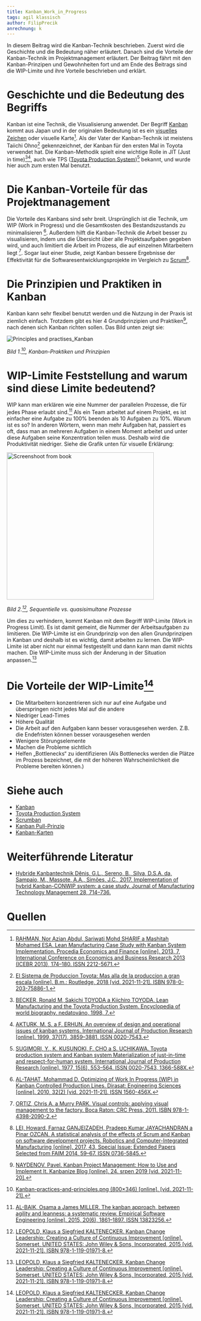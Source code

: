 ```yaml
---
title: Kanban_Work_in_Progress
tags: agil klassisch
author: FilipPrecik
anrechnung: k
---
```


In diesem Beitrag wird die Kanban-Technik beschrieben. Zuerst wird die Geschichte und die Bedeutung näher erläutert. Danach sind die Vorteile der Kanban-Technik im Projektmanagement erläutert. Der Beitrag fährt mit den Kanban-Prinzipen und Gewohnheiten fort und am Ende des Beitrags sind die WIP-Limite und ihre Vorteile beschrieben und erklärt.

# Geschichte und die Bedeutung des Begriffs

Kanban ist eine Technik, die Visualisierung anwendet. Der Begriff [Kanban](Kanban.md) kommt aus Japan und in der originalen Bedeutung ist es ein [visuelles Zeichen](Kanban_Karten.md) oder visuelle Karte[^4]. Als der Vater der 
Kanban-Technik ist meistens Taiichi Ohno[^1] gekennzeichnet, der Kanban für den ersten Mal in Toyota verwendet hat. Die Kanban-Methodik spielt eine wichtige Rolle in JIT (Just in time)[^2][^3], auch wie TPS ([Toyota Production System](Toyota_Produktionssystem.md))[^5] bekannt, und wurde hier auch zum ersten Mal benutzt.

# Die Kanban-Vorteile für das Projektmanagement

Die Vorteile des Kanbans sind sehr breit. Ursprünglich ist die Technik, um WIP (Work in Progress) und die Gesamtkosten des Bestandszustands zu minimalisieren [^6]. Außerdem hilft die Kanban-Technik die Arbeit besser zu visualisieren, indem uns die Übersicht über alle Projektsaufgaben gegeben wird, und auch limitiert die Arbeit im Prozess, die auf einzelnen Mitarbeitern liegt [^7]. Sogar laut einer Studie, zeigt Kanban bessere Ergebnisse der Effektivität für die Softwaresentwicklungsprojekte im Vergleich zu [Scrum](SCRUM.md)[^8].

# Die Prinzipien und Praktiken in Kanban

Kanban kann sehr flexibel benutzt werden und die Nutzung in der Praxis ist ziemlich einfach. Trotzdem gibt es hier 4 Grundprinzipien und Praktiken[^9], nach denen sich Kanban richten sollen. Das Bild unten zeigt sie:

![Principles and practises_Kanban](https://user-images.githubusercontent.com/93159758/142882383-041e68f1-48de-46d3-9a21-58d63cc31723.png)

*Bild 1.[^10], Kanban-Praktiken und Prinzipien*

# WIP-Limite Feststellung and warum sind diese Limite bedeutend?

WIP kann man erklären wie eine Nummer der parallelen Prozesse, die für jedes Phase erlaubt sind.[^11] Als ein Team arbeitet auf einem Projekt, es ist einfacher eine Aufgabe zu 100% beenden als 10 Aufgaben zu 10%. Warum ist es so? In anderen Wörtern, wenn man mehr Aufgaben hat, passiert es oft, dass man an mehreren Aufgaben in einem Moment arbeitet und unter diese Aufgaben seine Konzentration teilen muss. Deshalb wird die Produktivität niedriger. Siehe die Grafik unten für visuelle Erklärung:

<img width="394" alt="Screenshoot from book" src="https://user-images.githubusercontent.com/93159758/142884959-6e9950f7-f468-45c7-a65f-270849b4b4ac.png">

*Bild 2.[^12], Sequentielle vs. quasisimultane Prozesse*

Um dies zu verhindern, kommt Kanban mit dem Begriff WIP-Limite (Work in Progress Limit). Es ist damit gemeint, die Nummer der Arbeitsaufgaben zu limitieren. Die 
WIP-Limite ist ein Grundprinzip von den allen Grundprinzipen in Kanban und deshalb ist es wichtig, damit arbeiten zu lernen. Die WIP-Limite ist aber nicht nur einmal festgestellt und dann kann man damit nichts machen. Die WIP-Limite muss sich der Änderung in der Situation anpassen.[^12]

# Die Vorteile der WIP-Limite[^12]

* Die Mitarbeitern konzentrieren sich nur auf eine Aufgabe und überspringen nicht jedes Mal auf die andere
* Niedriger Lead-Times
* Höhere Qualität
* Die Arbeit auf den Aufgaben kann besser vorausgesehen werden. Z.B. die Endefristen können besser vorausgesehen werden
* Wenigere Störungselemente
* Machen die Probleme sichtlich
* Helfen „Bottlenecks“ zu identifizieren (Als Bottlenecks werden die Plätze im Prozess bezeichnet, die mit der höheren Wahrscheinlichkeit die Probleme bereiten können.)

# Siehe auch

* [Kanban](Kanban.md)
* [Toyota Production System](Toyota_Produktionssystem.md)
* [Scrumban](SCRUMBAN.md)
* [Kanban Pull-Prinzip](Kanban_Pull_Prinzip.md)
* [Kanban-Karten](Kanban_Karten.md)

# Weiterführende Literatur

* [Hybride Kanbantechnik Dênis, G.L., Sereno, B., Silva, D.S.A. da, Sampaio, M., Massote, A.A., Simões, J.C., 2017. Implementation of hybrid Kanban-CONWIP system: a case study. Journal of Manufacturing Technology Management 28, 714–736.](http://dx.doi.org/10.1108/JMTM-03-2016-0043)

# Quellen

[^1]: [El Sistema de Produccion Toyota: Mas alla de la produccion a gran escala [online]. B.m.: Routledge, 2018 [vid. 2021-11-21]. ISBN 978-0-203-75886-1.](https://www-taylorfrancis-com.zdroje.vse.cz/books/mono/10.1201/9780203758861/el-sistema-de-producci%C3%B3n-toyota-taiichi-ohno)

[^2]:	[BECKER, Ronald M, Sakichi TOYODA a Kiichiro TOYODA. Lean Manufacturing and the Toyota Production System. Encyclopedia of world biography. nedatováno, 1998, 7.](http://vietnamsupplychain.com/assets/upload/file/publication/1303269779171-3034.pdf) 

[^3]: [AKTURK, M. S. a F. ERHUN. An overview of design and operational issues of kanban systems. International Journal of Production Research [online]. 1999, 37(17), 3859–3881. ISSN 0020-7543.](https://www-tandfonline-com.zdroje.vse.cz/doi/abs/10.1080/002075499189808)

[^4]: [RAHMAN, Nor Azian Abdul, Sariwati Mohd SHARIF a Mashitah Mohamed ESA. Lean Manufacturing Case Study with Kanban System Implementation. Procedia Economics and Finance [online]. 2013, 7, International Conference on Economics and Business Research 2013 (ICEBR 2013), 174–180. ISSN 2212-5671.](https://www-tandfonline-com.zdroje.vse.cz/doi/abs/10.1080/002075499189808)

[^5]: [SUGIMORI, Y., K. KUSUNOKI, F. CHO a S. UCHIKAWA. Toyota production system and Kanban system Materialization of just-in-time and respect-for-human system. International Journal of Production Research [online]. 1977, 15(6), 553–564. ISSN 0020-7543, 1366-588X.](https://www-tandfonline-com.zdroje.vse.cz/doi/abs/10.1080/00207547708943149)

[^6]: [AL-TAHAT, Mohammad D. Optimizing of Work In Progress (WIP) in Kanban Controlled Production Lines. Dirasat: Engineering Sciences [online]. 2010, 32(2) [vid. 2021-11-21]. ISSN 1560-456X.](https://journals.ju.edu.jo/DirasatEng/article/view/1628)

[^7]: [ORTIZ, Chris A. a Murry PARK. Visual controls: applying visual management to the factory. Boca Raton: CRC Press, 2011. ISBN 978-1-4398-2090-2.](https://www-taylorfrancis-com.zdroje.vse.cz/books/mono/10.4324/9781466503267/visual-controls-chris-ortiz-murry-park) 

[^8]:	[LEI, Howard, Farnaz GANJEIZADEH, Pradeep Kumar JAYACHANDRAN a Pinar OZCAN. A statistical analysis of the effects of Scrum and Kanban on software development projects. Robotics and Computer-Integrated Manufacturing [online]. 2017, 43, Special Issue: Extended Papers Selected from FAIM 2014, 59–67. ISSN 0736-5845.](https://www-sciencedirect-com.zdroje.vse.cz/science/article/abs/pii/S0736584515301599)

[^9]:	[NAYDENOV, Pavel. Kanban Project Management: How to Use and Implement It. Kanbanize Blog [online]. 24. srpen 2019 [vid. 2021-11-20].](https://kanbanize.com/blog/how-to-use-kanban-for-project-management/)

[^10]: [Kanban-practices-and-principles.png (800×346) [online]. [vid. 2021-11-21].](https://kanbanize.com/blog/wp-content/uploads/2018/02/Kanban-practices-and-principles.png)

[^11]: [AL-BAIK, Osama a James MILLER. The kanban approach, between agility and leanness: a systematic review. Empirical Software Engineering [online]. 2015, 20(6), 1861–1897. ISSN 13823256.](http://dx.doi.org/10.1007/s10664-014-9340-x)

[^12]: [LEOPOLD, Klaus a Siegfried KALTENECKER. Kanban Change Leadership: Creating a Culture of Continuous Improvement [online]. Somerset, UNITED STATES: John Wiley & Sons, Incorporated, 2015 [vid. 2021-11-21]. ISBN 978-1-119-01971-8.](http://ebookcentral.proquest.com/lib/vsep/detail.action?docID=1895926)
